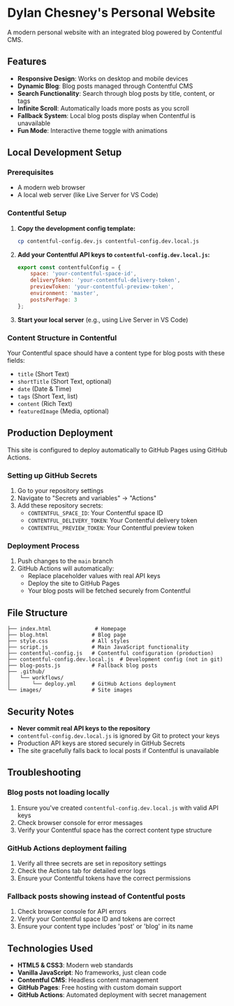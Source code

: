 # Dylan Chesney's Personal Website

A modern personal website with an integrated blog powered by Contentful CMS.

## Features

- **Responsive Design**: Works on desktop and mobile devices
- **Dynamic Blog**: Blog posts managed through Contentful CMS
- **Search Functionality**: Search through blog posts by title, content, or tags
- **Infinite Scroll**: Automatically loads more posts as you scroll
- **Fallback System**: Local blog posts display when Contentful is unavailable
- **Fun Mode**: Interactive theme toggle with animations

## Local Development Setup

### Prerequisites
- A modern web browser
- A local web server (like Live Server for VS Code)

### Contentful Setup

1. **Copy the development config template:**
   ```bash
   cp contentful-config.dev.js contentful-config.dev.local.js
   ```

2. **Add your Contentful API keys to `contentful-config.dev.local.js`:**
   ```javascript
   export const contentfulConfig = {
       space: 'your-contentful-space-id',
       deliveryToken: 'your-contentful-delivery-token',
       previewToken: 'your-contentful-preview-token',
       environment: 'master',
       postsPerPage: 3
   };
   ```

3. **Start your local server** (e.g., using Live Server in VS Code)

### Content Structure in Contentful

Your Contentful space should have a content type for blog posts with these fields:
- `title` (Short Text)
- `shortTitle` (Short Text, optional)
- `date` (Date & Time)
- `tags` (Short Text, list)
- `content` (Rich Text)
- `featuredImage` (Media, optional)

## Production Deployment

This site is configured to deploy automatically to GitHub Pages using GitHub Actions.

### Setting up GitHub Secrets

1. Go to your repository settings
2. Navigate to "Secrets and variables" → "Actions"
3. Add these repository secrets:
   - `CONTENTFUL_SPACE_ID`: Your Contentful space ID
   - `CONTENTFUL_DELIVERY_TOKEN`: Your Contentful delivery token
   - `CONTENTFUL_PREVIEW_TOKEN`: Your Contentful preview token

### Deployment Process

1. Push changes to the `main` branch
2. GitHub Actions will automatically:
   - Replace placeholder values with real API keys
   - Deploy the site to GitHub Pages
   - Your blog posts will be fetched securely from Contentful

## File Structure

```
├── index.html              # Homepage
├── blog.html              # Blog page
├── style.css              # All styles
├── script.js              # Main JavaScript functionality
├── contentful-config.js   # Contentful configuration (production)
├── contentful-config.dev.local.js  # Development config (not in git)
├── blog-posts.js          # Fallback blog posts
├── .github/
│   └── workflows/
│       └── deploy.yml     # GitHub Actions deployment
└── images/                # Site images
```

## Security Notes

- **Never commit real API keys to the repository**
- `contentful-config.dev.local.js` is ignored by Git to protect your keys
- Production API keys are stored securely in GitHub Secrets
- The site gracefully falls back to local posts if Contentful is unavailable

## Troubleshooting

### Blog posts not loading locally
1. Ensure you've created `contentful-config.dev.local.js` with valid API keys
2. Check browser console for error messages
3. Verify your Contentful space has the correct content type structure

### GitHub Actions deployment failing
1. Verify all three secrets are set in repository settings
2. Check the Actions tab for detailed error logs
3. Ensure your Contentful tokens have the correct permissions

### Fallback posts showing instead of Contentful posts
1. Check browser console for API errors
2. Verify your Contentful space ID and tokens are correct
3. Ensure your content type includes 'post' or 'blog' in its name

## Technologies Used

- **HTML5 & CSS3**: Modern web standards
- **Vanilla JavaScript**: No frameworks, just clean code
- **Contentful CMS**: Headless content management
- **GitHub Pages**: Free hosting with custom domain support
- **GitHub Actions**: Automated deployment with secret management
